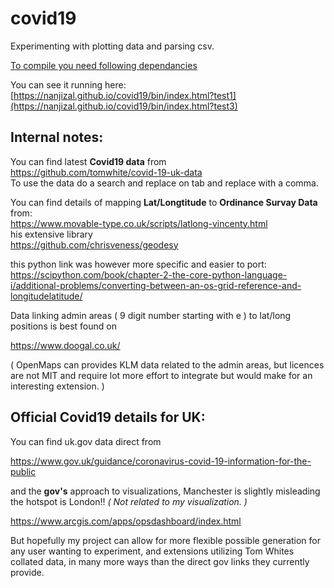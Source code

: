 # covid19
Experimenting with plotting data and parsing csv.
 
[ To compile you need following dependancies ](/compileCode.md)

You can see it running here:
[https://nanjizal.github.io/covid19/bin/index.html?test1](https://nanjizal.github.io/covid19/bin/index.html?test3)

## Internal notes:  
  
You can find latest **Covid19 data** from  
https://github.com/tomwhite/covid-19-uk-data  
To use the data do a search and replace on tab and replace with a comma.  

You can find details of mapping **Lat/Longtitude** to **Ordinance Survay Data** from:  
https://www.movable-type.co.uk/scripts/latlong-vincenty.html  
his extensive library  
https://github.com/chrisveness/geodesy  

this python link was however more specific and easier to port:  
https://scipython.com/book/chapter-2-the-core-python-language-i/additional-problems/converting-between-an-os-grid-reference-and-longitudelatitude/  
  
Data linking admin areas ( 9 digit number starting with e ) to lat/long positions is best found on 
  
https://www.doogal.co.uk/  
  
( OpenMaps can provides KLM data related to the admin areas, but licences are not MIT and require lot more effort to integrate but would make for an interesting extension. )



## Official Covid19 details for UK:
  
You can find uk.gov data direct from 

https://www.gov.uk/guidance/coronavirus-covid-19-information-for-the-public

and the **gov's** approach to visualizations, Manchester is slightly misleading the hotspot is London!!
*( Not related to my visualization. )*

https://www.arcgis.com/apps/opsdashboard/index.html

But hopefully my project can allow for more flexible possible generation for any user wanting to experiment, and extensions utilizing Tom Whites collated data, in many more ways than the direct gov links they currently provide.
